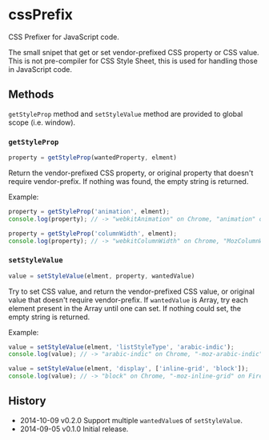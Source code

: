 # cssPrefix

CSS Prefixer for JavaScript code.

The small snipet that get or set vendor-prefixed CSS property or CSS value.  
This is not pre-compiler for CSS Style Sheet, this is used for handling those in JavaScript code.

## Methods

`getStyleProp` method and `setStyleValue` method are provided to global scope (i.e. window).

### `getStyleProp`

```js
property = getStyleProp(wantedProperty, elment)
```

Return the vendor-prefixed CSS property, or original property that doesn't require vendor-prefix. If nothing was found, the empty string is returned.

Example:

```js
property = getStyleProp('animation', elment);
console.log(property); // -> "webkitAnimation" on Chrome, "animation" on Firefox

property = getStyleProp('columnWidth', elment);
console.log(property); // -> "webkitColumnWidth" on Chrome, "MozColumnWidth" on Firefox
```

### `setStyleValue`

```js
value = setStyleValue(elment, property, wantedValue)
```

Try to set CSS value, and return the vendor-prefixed CSS value, or original value that doesn't require vendor-prefix. If `wantedValue` is Array, try each element present in the Array until one can set. If nothing could set, the empty string is returned.

Example:

```js
value = setStyleValue(elment, 'listStyleType', 'arabic-indic');
console.log(value); // -> "arabic-indic" on Chrome, "-moz-arabic-indic" on Firefox

value = setStyleValue(elment, 'display', ['inline-grid', 'block']);
console.log(value); // -> "block" on Chrome, "-moz-inline-grid" on Firefox
```

## History
 * 2014-10-09			v0.2.0			Support multiple `wantedValue`s of `setStyleValue`.
 * 2014-09-05			v0.1.0			Initial release.
